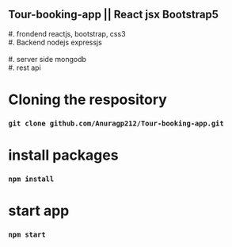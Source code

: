   ## Tour-booking-app || React jsx Bootstrap5
#. frondend reactjs, bootstrap, css3 </br>
#. Backend nodejs expressjs </br>   
#. server side mongodb</br>
#. rest api </br>     
# Cloning the respository  
 ### `git clone github.com/Anuragp212/Tour-booking-app.git`      
      
# install packages       
### `npm install`    
    
# start app  
### `npm start`  
     
   
 
    
 
